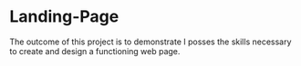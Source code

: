 # Landing-Page

The outcome of this project is to demonstrate I posses the skills necessary to create and design a functioning web page.
